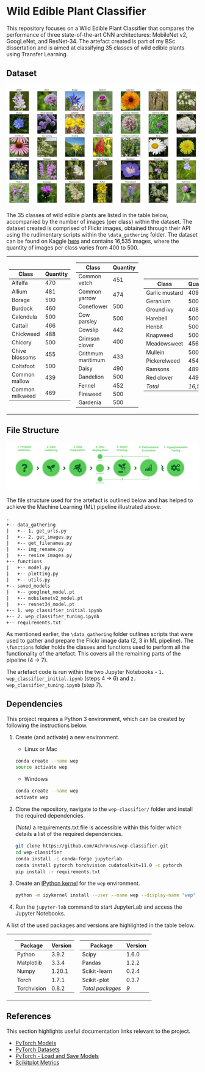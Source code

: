 # Wild Edible Plant Classifier

This repository focuses on a Wild Edible Plant Classifier that compares the performance of three state-of-the-art CNN architectures: MobileNet v2, GoogLeNet, and ResNet-34. The artefact created is part of my BSc dissertation and is aimed at classifying 35 classes of wild edible plants using Transfer Learning.

## Dataset

![Plant Classes](https://github.com/Achronus/wep-classifier/blob/main/imgs/plant-classes.png "Wild Edible Plant Classes")

The 35 classes of wild edible plants are listed in the table below, accompanied by the number of images (per class) within the dataset. The dataset created is comprised of Flickr images, obtained through their API using the rudimentary scripts within the `\data_gathering` folder. The dataset can be found on Kaggle [here](https://www.kaggle.com/ryanpartridge01/wild-edible-plants/) and contains 16,535 images, where the quantity of images per class varies from 400 to 500.

<table>
<tr><td>

|Class|Quantity|
|-----|--------|
|Alfalfa|470|
|Allium|481|
|Borage|500|
|Burdock|460|
|Calendula|500|
|Cattail|466|
|Chickweed|488|
|Chicory|500|
|Chive blossoms|455|
|Coltsfoot|500|
|Common mallow|439|
|Common milkweed|469|

</td><td>

|Class|Quantity|
|-----|--------|
|Common vetch|451|
|Common yarrow|474|
|Coneflower|500|
|Cow parsley|500|
|Cowslip|442|
|Crimson clover|400|
|Crithmum maritimum|433|
|Daisy|490|
|Dandelion|500|
|Fennel|452|
|Fireweed|500|
|Gardenia|500|

</td><td>

|Class|Quantity|
|-----|--------|
|Garlic mustard|409|
|Geranium|500|
|Ground ivy|408|
|Harebell|500|
|Henbit|500|
|Knapweed|500|
|Meadowsweet|456|
|Mullein|500|
|Pickerelweed|454|
|Ramsons|489|
|Red clover|449|
|_Total_|_16,535_|

</td></tr>
</table>

## File Structure

![ML Pipeline](https://github.com/Achronus/wep-classifier/blob/main/imgs/ml-pipeline.png "Machine Learning Pipeline")

The file structure used for the artefact is outlined below and has helped to achieve the Machine Learning (ML) pipeline illustrated above.

``` ANSI
.
+-- data_gathering
|   +-- 1. get_urls.py
|   +-- 2. get_images.py
|   +-- get_filenames.py
|   +-- img_rename.py
|   +-- resize_images.py
+-- functions
|   +-- model.py
|   +-- plotting.py
|   +-- utils.py
+-- saved_models
|   +-- googlnet_model.pt
|   +-- mobilenetv2_model.pt
|   +-- resnet34_model.pt
+-- 1. wep_classifier_initial.ipynb
+-- 2. wep_classifier_tuning.ipynb
+-- requirements.txt
```

As mentioned earlier, the `\data_gathering` folder outlines scripts that were used to gather and prepare the Flickr image data (2, 3 in ML pipeline). The `\functions` folder holds the classes and functions used to perform all the functionality of the artefact. This covers all the remaining parts of the pipeline (4 -> 7).

The artefact code is run within the two Jupyter Notebooks - `1. wep_classifier_initial.ipynb` (steps 4 -> 6) and `2. wep_classifier_tuning.ipynb` (step 7).

## Dependencies

This project requires a Python 3 environment, which can be created by following the instructions below.

1. Create (and activate) a new environment.

   - Linux or Mac

    ```bash
    conda create --name wep
    source activate wep
    ```

   - Windows

   ```bash
   conda create --name wep
   activate wep
   ```

2. Clone the repository, navigate to the `wep-classifier/` folder and install the required dependencies.

    _(Note)_ a requirements.txt file is accessible within this folder which details a list of the required dependencies.

    ```bash
    git clone https://github.com/Achronus/wep-classifier.git
    cd wep-classifier
    conda install -c conda-forge jupyterlab
    conda install pytorch torchvision cudatoolkit=11.0 -c pytorch
    pip install -r requirements.txt
    ```

3. Create an [IPython kernel](http://ipython.readthedocs.io/en/stable/install/kernel_install.html) for the `wep` environment.

    ```bash
    python -m ipykernel install --user --name wep --display-name "wep"
    ```

4. Run the `jupyter-lab` command to start JupyterLab and access the Jupyter Notebooks.

A list of the used packages and versions are highlighted in the table below.

<table>
<tr><td>

</td><td>

|Package|Version|
|-------|-------|
|Python|3.9.2|
|Matplotlib|3.3.4|
|Numpy|1.20.1|
|Torch|1.7.1|
|Torchvision|0.8.2|

</td><td>

|Package|Version|
|-------|-------|
|Scipy|1.6.0|
|Pandas|1.2.2|
|Scikit-learn|0.2.4|
|Scikit-plot|0.3.7|
|_Total packages_|_9_|

</td></tr>
</table>

## References

This section highlights useful documentation links relevant to the project.

- [PyTorch Models](https://pytorch.org/vision/0.8/models.html)
- [PyTorch Datasets](https://pytorch.org/vision/0.8/datasets.html)
- [PyTorch - Load and Save Models](https://pytorch.org/tutorials/beginner/saving_loading_models.html)
- [Scikitplot Metrics](https://scikit-plot.readthedocs.io/en/stable/metrics.html)
